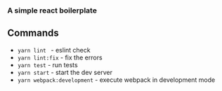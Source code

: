 ### A simple react boilerplate

## Commands

- `yarn lint ` - eslint check
- `yarn lint:fix` - fix the errors
- `yarn test` - run tests
- `yarn start` - start the dev server
- `yarn webpack:development` - execute webpack in development mode
